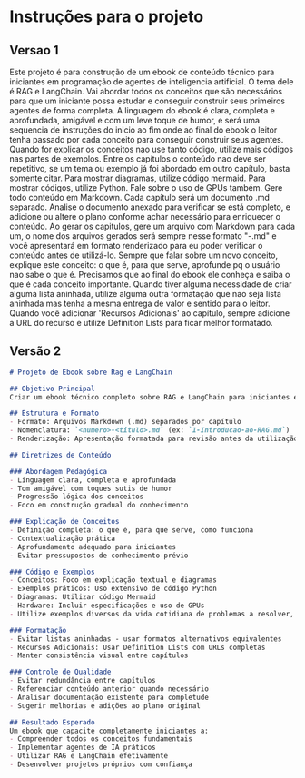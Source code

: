 # Instruções para o projeto


## Versao 1

Este projeto é para construção de um ebook de conteúdo técnico para iniciantes em programação de agentes de inteligencia artificial. 
O tema dele é RAG e LangChain. 
Vai abordar todos os conceitos que são necessários para que um iniciante possa estudar e conseguir construir seus primeiros agentes de forma completa. 
A linguagem do ebook é clara, completa e aprofundada, amigável e com um leve toque de humor, e será uma sequencia de instruções do inicio ao fim onde ao final do ebook o leitor tenha passado por cada conceito para conseguir construir seus agentes. 
Quando for explicar os conceitos nao use tanto código, utilize mais códigos nas partes de exemplos.
Entre os capítulos o conteúdo nao deve ser repetitivo, se um tema ou exemplo já foi abordado em outro capítulo, basta somente citar.
Para mostrar diagramas, utilize código mermaid. 
Para mostrar códigos, utilize Python.
Fale sobre o uso de GPUs também. 
Gere todo conteúdo em Markdown. Cada capítulo será um documento .md separado. 
Analise o documento anexado para verificar se está completo, e adicione ou altere o plano conforme achar necessário para enriquecer o conteúdo.
Ao gerar os capitulos, gere um arquivo com Markdown para cada um, o nome dos arquivos gerados será sempre nesse formato "<numero do capitulo>-<titulo do capitulo>.md" e você apresentará em formato renderizado para eu poder verificar o conteúdo antes de utilizá-lo.
Sempre que falar sobre um novo conceito, explique este conceito: o que é, para que serve, aprofunde pq o usuário nao sabe o que é. Precisamos que ao final do ebook ele conheça e saiba o que é cada conceito importante.
Quando tiver alguma necessidade de criar alguma lista aninhada, utilize alguma outra formatação que nao seja lista aninhada mas tenha a mesma entrega de valor e sentido para o leitor. 
Quando você adicionar 'Recursos Adicionais' ao capítulo, sempre adicione a URL do recurso e utilize Definition Lists para ficar melhor formatado.

## Versão 2

```markdown
# Projeto de Ebook sobre Rag e LangChain

## Objetivo Principal
Criar um ebook técnico completo sobre RAG e LangChain para iniciantes em programação de agentes de IA, garantindo que ao final o leitor tenha domínio dos conceitos e seja capaz de construir seus próprios agentes.

## Estrutura e Formato
- Formato: Arquivos Markdown (.md) separados por capítulo
- Nomenclatura: `<numero>-<titulo>.md` (ex: `1-Introducao-ao-RAG.md`)
- Renderização: Apresentação formatada para revisão antes da utilização

## Diretrizes de Conteúdo

### Abordagem Pedagógica
- Linguagem clara, completa e aprofundada
- Tom amigável com toques sutis de humor
- Progressão lógica dos conceitos
- Foco em construção gradual do conhecimento

### Explicação de Conceitos
- Definição completa: o que é, para que serve, como funciona
- Contextualização prática
- Aprofundamento adequado para iniciantes
- Evitar pressupostos de conhecimento prévio

### Código e Exemplos
- Conceitos: Foco em explicação textual e diagramas
- Exemplos práticos: Uso extensivo de código Python
- Diagramas: Utilizar código Mermaid
- Hardware: Incluir especificações e uso de GPUs
- Utilize exemplos diversos da vida cotidiana de problemas a resolver, variando-os entre capítulos

### Formatação
- Evitar listas aninhadas - usar formatos alternativos equivalentes
- Recursos Adicionais: Usar Definition Lists com URLs completas
- Manter consistência visual entre capítulos

### Controle de Qualidade
- Evitar redundância entre capítulos
- Referenciar conteúdo anterior quando necessário
- Analisar documentação existente para completude
- Sugerir melhorias e adições ao plano original

## Resultado Esperado
Um ebook que capacite completamente iniciantes a:
- Compreender todos os conceitos fundamentais
- Implementar agentes de IA práticos
- Utilizar RAG e LangChain efetivamente
- Desenvolver projetos próprios com confiança
```